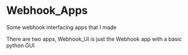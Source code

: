 # Webhook_Apps
Some webhook interfacing apps that I made


There are two apps, Webhook_UI is just the Webhook app with a basic python GUI
